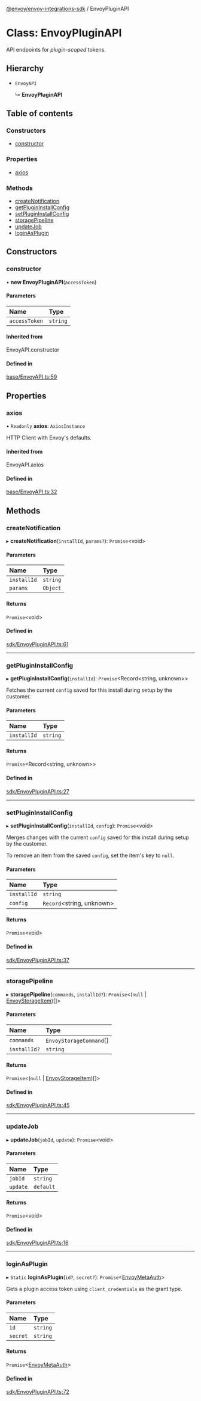 [@envoy/envoy-integrations-sdk](../README.md) / EnvoyPluginAPI

# Class: EnvoyPluginAPI

API endpoints for *plugin-scoped* tokens.

## Hierarchy

- `EnvoyAPI`

  ↳ **EnvoyPluginAPI**

## Table of contents

### Constructors

- [constructor](envoypluginapi.md#constructor)

### Properties

- [axios](envoypluginapi.md#axios)

### Methods

- [createNotification](envoypluginapi.md#createnotification)
- [getPluginInstallConfig](envoypluginapi.md#getplugininstallconfig)
- [setPluginInstallConfig](envoypluginapi.md#setplugininstallconfig)
- [storagePipeline](envoypluginapi.md#storagepipeline)
- [updateJob](envoypluginapi.md#updatejob)
- [loginAsPlugin](envoypluginapi.md#loginasplugin)

## Constructors

### constructor

• **new EnvoyPluginAPI**(`accessToken`)

#### Parameters

| Name | Type |
| :------ | :------ |
| `accessToken` | `string` |

#### Inherited from

EnvoyAPI.constructor

#### Defined in

[base/EnvoyAPI.ts:59](https://github.com/envoy/envoy-integrations-sdk-nodejs/blob/7f53677/src/base/EnvoyAPI.ts#L59)

## Properties

### axios

• `Readonly` **axios**: `AxiosInstance`

HTTP Client with Envoy's defaults.

#### Inherited from

EnvoyAPI.axios

#### Defined in

[base/EnvoyAPI.ts:32](https://github.com/envoy/envoy-integrations-sdk-nodejs/blob/7f53677/src/base/EnvoyAPI.ts#L32)

## Methods

### createNotification

▸ **createNotification**(`installId`, `params?`): `Promise`<void\>

#### Parameters

| Name | Type |
| :------ | :------ |
| `installId` | `string` |
| `params` | `Object` |

#### Returns

`Promise`<void\>

#### Defined in

[sdk/EnvoyPluginAPI.ts:61](https://github.com/envoy/envoy-integrations-sdk-nodejs/blob/7f53677/src/sdk/EnvoyPluginAPI.ts#L61)

___

### getPluginInstallConfig

▸ **getPluginInstallConfig**(`installId`): `Promise`<Record<string, unknown\>\>

Fetches the current `config` saved for this install during setup by the customer.

#### Parameters

| Name | Type |
| :------ | :------ |
| `installId` | `string` |

#### Returns

`Promise`<Record<string, unknown\>\>

#### Defined in

[sdk/EnvoyPluginAPI.ts:27](https://github.com/envoy/envoy-integrations-sdk-nodejs/blob/7f53677/src/sdk/EnvoyPluginAPI.ts#L27)

___

### setPluginInstallConfig

▸ **setPluginInstallConfig**(`installId`, `config`): `Promise`<void\>

Merges changes with the current `config` saved for this install during setup by the customer.

To remove an item from the saved `config`, set the item's key to `null`.

#### Parameters

| Name | Type |
| :------ | :------ |
| `installId` | `string` |
| `config` | `Record`<string, unknown\> |

#### Returns

`Promise`<void\>

#### Defined in

[sdk/EnvoyPluginAPI.ts:37](https://github.com/envoy/envoy-integrations-sdk-nodejs/blob/7f53677/src/sdk/EnvoyPluginAPI.ts#L37)

___

### storagePipeline

▸ **storagePipeline**(`commands`, `installId?`): `Promise`<(``null`` \| [EnvoyStorageItem](../README.md#envoystorageitem))[]\>

#### Parameters

| Name | Type |
| :------ | :------ |
| `commands` | `EnvoyStorageCommand`[] |
| `installId?` | `string` |

#### Returns

`Promise`<(``null`` \| [EnvoyStorageItem](../README.md#envoystorageitem))[]\>

#### Defined in

[sdk/EnvoyPluginAPI.ts:45](https://github.com/envoy/envoy-integrations-sdk-nodejs/blob/7f53677/src/sdk/EnvoyPluginAPI.ts#L45)

___

### updateJob

▸ **updateJob**(`jobId`, `update`): `Promise`<void\>

#### Parameters

| Name | Type |
| :------ | :------ |
| `jobId` | `string` |
| `update` | `default` |

#### Returns

`Promise`<void\>

#### Defined in

[sdk/EnvoyPluginAPI.ts:16](https://github.com/envoy/envoy-integrations-sdk-nodejs/blob/7f53677/src/sdk/EnvoyPluginAPI.ts#L16)

___

### loginAsPlugin

▸ `Static` **loginAsPlugin**(`id?`, `secret?`): `Promise`<[EnvoyMetaAuth](../README.md#envoymetaauth)\>

Gets a plugin access token using `client_credentials` as the grant type.

#### Parameters

| Name | Type |
| :------ | :------ |
| `id` | `string` |
| `secret` | `string` |

#### Returns

`Promise`<[EnvoyMetaAuth](../README.md#envoymetaauth)\>

#### Defined in

[sdk/EnvoyPluginAPI.ts:72](https://github.com/envoy/envoy-integrations-sdk-nodejs/blob/7f53677/src/sdk/EnvoyPluginAPI.ts#L72)
